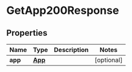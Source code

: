 

# GetApp200Response


## Properties

| Name | Type | Description | Notes |
|------------ | ------------- | ------------- | -------------|
|**app** | [**App**](App.md) |  |  [optional] |



